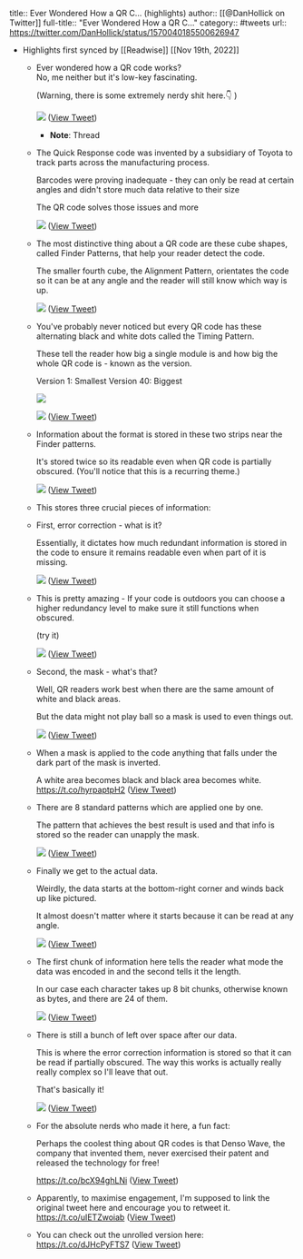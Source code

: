 title:: Ever Wondered How a QR C... (highlights)
author:: [[@DanHollick on Twitter]]
full-title:: "Ever Wondered How a QR C..."
category:: #tweets
url:: https://twitter.com/DanHollick/status/1570040185500626947

- Highlights first synced by [[Readwise]] [[Nov 19th, 2022]]
	- Ever wondered how a QR code works?  
	  No, me neither but it's low-key fascinating.
	  
	  (Warning, there is some extremely nerdy shit here.👇 ) 
	  
	  ![](https://pbs.twimg.com/media/FcnnOeBakAI4TbP.png) ([View Tweet](https://twitter.com/DanHollick/status/1570040185500626947))
		- **Note**: Thread
	- The Quick Response code was invented by a subsidiary of Toyota to track parts across the manufacturing process.
	  
	  Barcodes were proving inadequate - they can only be read at certain angles and didn't store much data relative to their size
	  
	  The QR code solves those issues and more 
	  
	  ![](https://pbs.twimg.com/media/FcnnO46acAE_zAB.png) ([View Tweet](https://twitter.com/DanHollick/status/1570040193742434304))
	- The most distinctive thing about a QR code are these cube shapes, called Finder Patterns, that help your reader detect the code.
	  
	  The smaller fourth cube, the Alignment Pattern, orientates the code so it can be at any angle and the reader will still know which way is up. 
	  
	  ![](https://pbs.twimg.com/media/FcnnPZZacAALNbh.png) ([View Tweet](https://twitter.com/DanHollick/status/1570040203825549313))
	- You've probably never noticed but every QR code has these alternating black and white dots called the Timing Pattern. 
	  
	  These tell the reader how big a single module is and how big the whole QR code is - known as the version.
	  
	  Version 1: Smallest
	  Version 40: Biggest 
	  
	  ![](https://pbs.twimg.com/media/FcnnP9dacAEoEJL.png) 
	  
	  ![](https://pbs.twimg.com/media/FcnnQSKaUAAhOOW.png) ([View Tweet](https://twitter.com/DanHollick/status/1570040218476216320))
	- Information about the format is stored in these two strips near the Finder patterns. 
	  
	  It's stored twice so its readable even when QR code is partially obscured. (You'll notice that this is a recurring theme.) 
	  
	  ![](https://pbs.twimg.com/media/FcnnQ0BakAALV15.png) ([View Tweet](https://twitter.com/DanHollick/status/1570040227640803328))
	- This stores three crucial pieces of information:
	- First, error correction - what is it?
	  
	  Essentially, it dictates how much redundant information is stored in the code to ensure it remains readable even when part of it is missing. 
	  
	  ![](https://pbs.twimg.com/media/FcnnRycaUAI6Ux9.png) ([View Tweet](https://twitter.com/DanHollick/status/1570040244107644929))
	- This is pretty amazing - If your code is outdoors you can choose a higher redundancy level to make sure it still functions when obscured.
	  
	  (try it) 
	  
	  ![](https://pbs.twimg.com/media/FcnnSUnagAMUQhY.png) ([View Tweet](https://twitter.com/DanHollick/status/1570040253184094213))
	- Second, the mask - what's that? 
	  
	  Well, QR readers work best when there are the same amount of white and black areas. 
	  
	  But the data might not play ball so a mask is used to even things out. 
	  
	  ![](https://pbs.twimg.com/media/FcnnSz8akAI80Vu.png) ([View Tweet](https://twitter.com/DanHollick/status/1570040261950205954))
	- When a mask is applied to the code anything that falls under the dark part of the mask is inverted.
	  
	  A white area becomes black and black area becomes white. https://t.co/hyrpaptpH2 ([View Tweet](https://twitter.com/DanHollick/status/1570040325103849473))
	- There are 8 standard patterns which are applied one by one.
	  
	  The pattern that achieves the best result is used and that info is stored so the reader can unapply the mask. 
	  
	  ![](https://pbs.twimg.com/media/FcnnXIjaAAANy9c.png) ([View Tweet](https://twitter.com/DanHollick/status/1570040335841243139))
	- Finally we get to the actual data. 
	  
	  Weirdly, the data starts at the bottom-right corner and winds back up like pictured. 
	  
	  It almost doesn't matter where it starts because it can be read at any angle. 
	  
	  ![](https://pbs.twimg.com/media/FcnnXo_aEAACmw0.png) ([View Tweet](https://twitter.com/DanHollick/status/1570040344309551104))
	- The first chunk of information here tells the reader what mode the data was encoded in and the second tells it the length.
	  
	  In our case each character takes up 8 bit chunks, otherwise known as bytes, and there are 24 of them. 
	  
	  ![](https://pbs.twimg.com/media/FcnnYJcaUAI5WFF.png) ([View Tweet](https://twitter.com/DanHollick/status/1570040354866626560))
	- There is still a bunch of left over space after our data. 
	  
	  This is where the error correction information is stored so that it can be read if partially obscured. The way this works is actually really really complex so I'll leave that out.
	  
	  That's basically it! 
	  
	  ![](https://pbs.twimg.com/media/FcnnYveacAQNKWQ.png) ([View Tweet](https://twitter.com/DanHollick/status/1570040363586564098))
	- For the absolute nerds who made it here, a fun fact: 
	  
	  Perhaps the coolest thing about QR codes is that Denso Wave, the company that invented them, never exercised their patent and released the technology for free!
	  
	  https://t.co/bcX94ghLNi ([View Tweet](https://twitter.com/DanHollick/status/1570040367273365506))
	- Apparently, to maximise engagement, I'm supposed to link the original tweet here and encourage you to retweet it. https://t.co/uIETZwoiab ([View Tweet](https://twitter.com/DanHollick/status/1570040370150641664))
	- You can check out the unrolled version here:
	  https://t.co/dJHcPyFTS7 ([View Tweet](https://twitter.com/DanHollick/status/1570043237104234501))